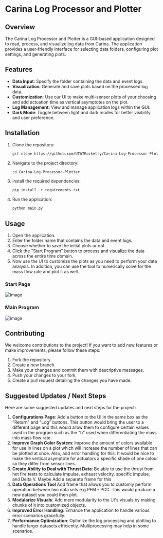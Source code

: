 
# Carina Log Processor and Plotter

## Overview

The Carina Log Processor and Plotter is a GUI-based application designed to read, process, and visualize log data from Carina. The application provides a user-friendly interface for selecting data folders, configuring plot settings, and generating plots.

## Features

- **Data Input**: Specify the folder containing the data and event logs.
- **Visualization**: Generate and save plots based on the processed log data.
- **Customization**: Use our UI to make multi-sensor plots of your choosing and add actuation time as vertical asymptotes on the plot.   
- **Log Management**: View and manage application logs within the GUI.
- **Dark Mode**: Toggle between light and dark modes for better visibility and user preference.

## Installation

1. Clone the repository:
   ```sh
   git clone https://github.com/UTATRocketry/Carina-Log-Processor-Plotter.git
   ```
2. Navigate to the project directory:
   ```sh
   cd Carina-Log-Processor-Plotter
   ```
3. Install the required dependencies:
   ```sh
   pip install -r requirements.txt
   ```
4. Run the application:
   ```sh
   python main.py
   ```

## Usage

1. Open the application.
2. Enter the folder name that contains the data and event logs.
3. Choose whether to save the initial plots or not.
4. Click the "Start Program" button to process and visualize the data across the entire time domain.
5. Now use the UI to customize the plots as you need to perform your data analysis. In addition, you can use the tool to numerically solve for the mass flow rate and plot it as well. 

### Start Page 
![image](https://github.com/user-attachments/assets/e2d9a487-77e9-4db8-8e27-596e9e0c69fc)
### Main Program
![image](https://github.com/user-attachments/assets/44cf4a4d-e7fa-465b-a164-866577a4a676)

## Contributing

We welcome contributions to the project! If you want to add new features or make improvements, please follow these steps:

1. Fork the repository.
2. Create a new branch.
3. Make your changes and commit them with descriptive messages.
4. Push your changes to your fork.
5. Create a pull request detailing the changes you have made.

## Suggested Updates / Next Steps

Here are some suggested updates and next steps for the project:

1. **Configurations Page**: Add a button to the UI in the same box as the "Return" and "Log" buttons. This button would bring the user to a different page and this would allow them to configure certain values used in the program such as the "h" used when differentiating the mass into mass flow rate.
2. **Improve Graph Color System**: Improve the amount of colors available for use in lines on a plot which will increase the number of lines that can be plotted at once. Also, add error handling for this. It would be nice to make the vertical asymptote for actuators a specific shade of one colour so they differ from sensor lines.
3. **Create Ability to Deal with Thrust Data**: Be able to use the thrust from hot fire tests to calculate impulse, exhaust velocity, specific impulse, and Delta V. Maybe Add a separate frame for this
4. **Data Operations Tool** Add frame that allows you to customly perform operation between two data sets e.g.PFM - PCC. This would produce a new dataset you could then plot.
5. **Modularize Visuals**: Add more modularity to the UI's visuals by making chunks of it into customized objects.
6. **Improved Error Handling**: Enhance the application to handle various error scenarios gracefully.
7. **Performance Optimization**: Optimize the log processing and plotting to handle larger datasets efficiently. Multiprocessing may help in some scenarios. 
